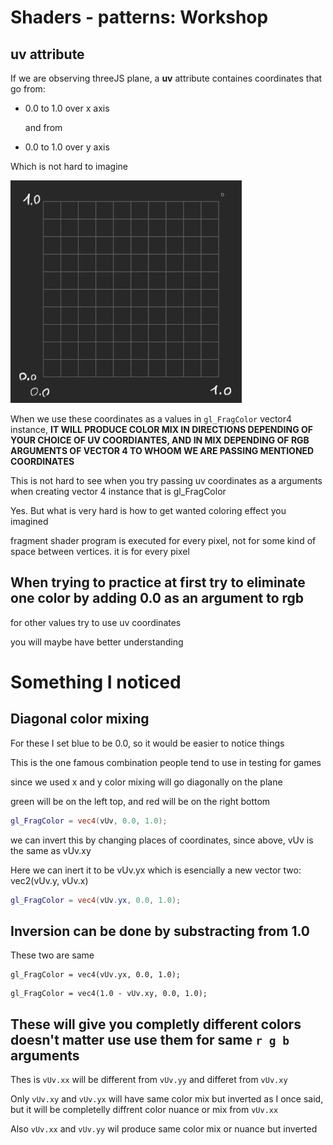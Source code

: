 # Shaders - patterns: Workshop

## uv attribute

If we are observing threeJS plane, a **uv** attribute containes coordinates that
go from:

- 0.0 to 1.0 over x axis

  and from

- 0.0 to 1.0 over y axis

Which is not hard to imagine

![uv coords](/images/Screenshot%20from%202024-11-08%2020-01-04.png)

When we use these coordinates as a values in `gl_FragColor` vector4 instance, **IT WILL PRODUCE COLOR MIX IN DIRECTIONS DEPENDING OF YOUR CHOICE OF UV COORDIANTES, AND IN MIX DEPENDING OF RGB ARGUMENTS OF VECTOR 4 TO WHOOM WE ARE PASSING MENTIONED COORDINATES**

This is not hard to see when you try passing uv coordinates as a arguments when creating vector 4 instance that is gl_FragColor

Yes. But what is very hard is how to get wanted coloring effect you imagined

fragment shader program is executed for every pixel, not for some kind of space between vertices. it is for every pixel

## When trying to practice at first try to eliminate one color by adding 0.0 as an argument to rgb

for other values try to use uv coordinates

you will maybe have better understanding

# Something I noticed

## Diagonal color mixing

For these I set blue to be 0.0, so it would be easier to notice things

This is the one famous combination people tend to use in testing for games

since we used x and y color mixing will go diagonally on the plane

green will be on the left top, and red will be on the right bottom

```glsl
gl_FragColor = vec4(vUv, 0.0, 1.0);
```

we can invert this by changing places of coordinates, since above, vUv is the same as vUv.xy

Here we can inert it to be vUv.yx which is esencially a new vector two: vec2(vUv.y, vUv.x)

```glsl
gl_FragColor = vec4(vUv.yx, 0.0, 1.0);
```

## Inversion can be done by substracting from 1.0

These two are same

```
gl_FragColor = vec4(vUv.yx, 0.0, 1.0);
```

```
gl_FragColor = vec4(1.0 - vUv.xy, 0.0, 1.0);
```

## These will give you completly different colors doesn't matter use use them for same `r g b` arguments

Thes is `vUv.xx` will be different from `vUv.yy` and differet from `vUv.xy`

Only `vUv.xy` and `vUv.yx` will have same color mix but inverted as I once said, but it will be completelly diffrent color nuance or mix from `vUv.xx`

Also `vUv.xx` and `vUv.yy` wil produce same color mix or nuance but inverted
